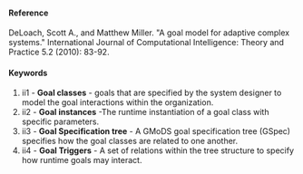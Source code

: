 #### Reference

DeLoach, Scott A., and Matthew Miller. "A goal model for adaptive complex systems." International Journal of Computational Intelligence: Theory and Practice 5.2 (2010): 83-92.

#### Keywords

1. ii1 - **Goal classes** - goals that are specified by the system designer to model the goal interactions within the organization.
2. ii2 - **Goal instances**  -The runtime instantiation of a goal class with specific parameters.
3. ii3 - **Goal Specification tree** - A GMoDS goal specification tree (GSpec) specifies how the goal classes are related to one another.
4. ii4 - **Goal Triggers** - A set of relations within the tree structure to specify how runtime goals may interact.